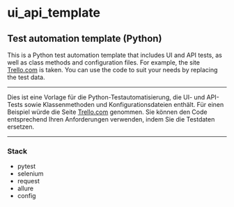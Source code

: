 # ui_api_template

## Test automation template (Python)

This is a Python test automation template that includes UI and API tests, as well as class methods and configuration files. For example, the site [Trello.com](https://trello.com/) is taken. You can use the code to suit your needs by replacing the test data.

---

Dies ist eine Vorlage für die Python-Testautomatisierung, die UI- und API-Tests sowie Klassenmethoden und Konfigurationsdateien enthält. Für einen Beispiel würde die Seite [Trello.com](https://trello.com/) genommen. Sie können den Code entsprechend Ihren Anforderungen verwenden, indem Sie die Testdaten ersetzen.

---

### Stack
- pytest
- selenium
- request
- allure
- config